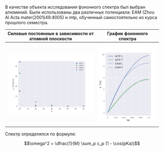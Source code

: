 В качестве объекта исследования фононного спектра был выбран алюминий. Были использованы два различных потенциала: EAM (Zhou Al Acta mater(2001)49:4005) и mtp, обученный самостоятельно из курса прошлого семестра.

Силовые постоянные в зависимости от атомной плоскости | График фононного спектра
|---|---|
| ![](./imgs/force_consts.png) | ![](./imgs/spectre.png) |

Спектр определялся по формуле:

$$\omega^2 = \dfrac{1}{M} \sum_p c_p (1 - \cos(pKa))$$